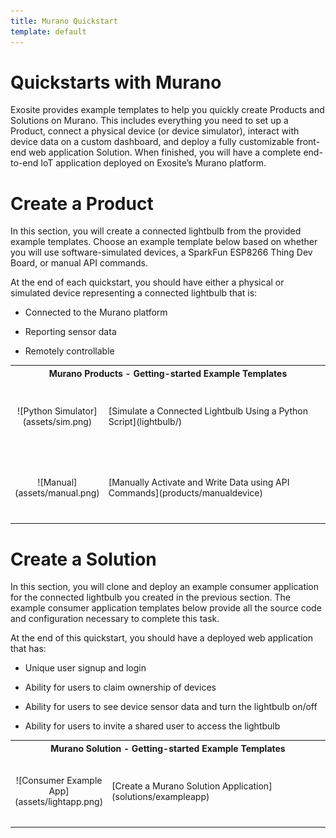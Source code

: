 ```yaml
---
title: Murano Quickstart
template: default
---
```


# Quickstarts with Murano

Exosite provides example templates to help you quickly create Products and Solutions on Murano. This includes everything you need to set up a Product, connect a physical device (or device simulator), interact with device data on a custom dashboard, and deploy a fully customizable front-end web application Solution. When finished, you will have a complete end-to-end IoT application deployed on Exosite’s Murano platform.

# Create a Product

In this section, you will create a connected lightbulb from the provided example templates. Choose an example template below based on whether you will use software-simulated devices, a SparkFun ESP8266 Thing Dev Board, or manual API commands. 

At the end of each quickstart, you should have either a physical or simulated device representing a connected lightbulb that is:

* Connected to the Murano platform

* Reporting sensor data

* Remotely controllable 

<table width="100%">
    <tr>
      <th colspan="2" style="font-weight: bold;">Murano Products - Getting-started Example Templates</th>
    </tr>
    <tr>
        <td style="text-align: center;">![Python Simulator](assets/sim.png)</td>
        <td style="width:80%;padding-top:40px;padding-bottom:40px;">[Simulate a Connected Lightbulb Using a Python Script](lightbulb/)</td>
    </tr>
    <tr>
        <td style="text-align: center;">![Manual](assets/manual.png)</td>
        <td style="width:80%;padding-top:40px;padding-bottom:40px;">[Manually Activate and Write Data using API Commands](products/manualdevice)</td>
    </tr>
    
</table>

# Create a Solution

In this section, you will clone and deploy an example consumer application for the connected lightbulb you created in the previous section. The example consumer application templates below provide all the source code and configuration necessary to complete this task.  

At the end of this quickstart, you should have a deployed web application that has:

* Unique user signup and login

* Ability for users to claim ownership of devices

* Ability for users to see device sensor data and turn the lightbulb on/off

* Ability for users to invite a shared user to access the lightbulb

<table width="100%">
    <tr>
      <th colspan="2" style="font-weight: bold;">Murano Solution - Getting-started Example Templates</th>
    </tr>
    <tr>
        <td style="text-align: center;">![Consumer Example App](assets/lightapp.png)</td>
        <td style="width:80%;padding-top:40px;padding-bottom:40px;">[Create a Murano Solution Application](solutions/exampleapp)</td>
    </tr>
</table>    
